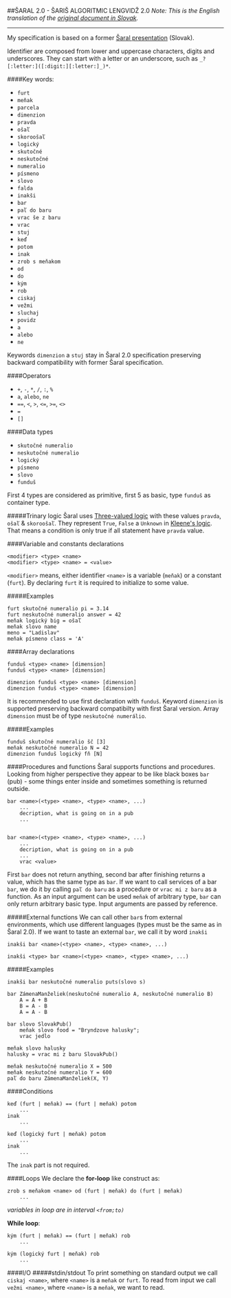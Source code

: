 ##ŠARAL 2.0 - ŠARIŠ ALGORITMIC LENGVIDŽ 2.0
*Note: This is the English translation of the [original document in Slovak](https://github.com/laciKE/saral/blob/master/specifikacia.md).*

---

My specification is based on a former [Šaral presentation](http://www.trsek.com/sr/clanky/saral) (Slovak).

Identifier are composed from lower and uppercase characters, digits and underscores. They can start with a letter or an underscore, such as `_?[:letter:]([:digit:][:letter:]_)*`.

####Key words:
* `furt`
* `meňak`
* `parcela`
* `dimenzion`
* `pravda`
* `ošaľ`
* `skoroošaľ`
* `logický`
* `skutočné`
* `neskutočné`
* `numeralio`
* `písmeno`
* `slovo`
* `falda`
* `inakši`
* `bar`
* `paľ do baru`
* `vrac še z baru`
* `vrac`
* `stuj`
* `keď`
* `potom`
* `inak`
* `zrob s meňakom`
* `od`
* `do`
* `kým`
* `rob`
* `ciskaj`
* `vežmi`
* `sluchaj`
* `povidz`
* `a`
* `alebo`
* `ne`

Keywords `dimenzion` a `stuj` stay in Šaral 2.0 specification preserving backward compatibility with former Šaral specification.

####Operators
* `+`, `-`, `*`, `/`, `:`, `%`
* `a`, `alebo`, `ne`
* `==`, `<`, `>`, `<=`, `>=`, `<>`
* `=`
* `[]`

####Data types
* `skutočné numeralio`
* `neskutočné numeralio`
* `logický`
* `písmeno`
* `slovo`
* `funduš`

First 4 types are considered as primitive, first 5 as basic, type `funduš` as container type.

#####Trinary logic
Šaral uses [Three-valued logic](https://en.wikipedia.org/wiki/Three-valued_logic) with these values `pravda`, `ošaľ` & `skoroošaľ`. They represent `True`, `False` a `Unknown` in [Kleene's logic](https://en.wikipedia.org/wiki/Three-valued_logic#Kleene_and_Priest_logics). That means a condition is only true if all statement have `pravda` value.

####Variable and constants declarations
```
<modifier> <type> <name>
<modifier> <type> <name> = <value>
```
`<modifier>` means, either identifier `<name>` is a variable (`meňak`) or a constant (`furt`). By declaring `furt` it is required to initialize to some value.

#####Examples
```
furt skutočné numeralio pi = 3.14
furt neskutočné numeralio answer = 42
meňak logický big = ošaľ
meňak slovo name
meno = "Ladislav"
meňak písmeno class = 'A'
```

####Array declarations
```
funduš <type> <name> [dimension]
funduš <type> <name> [dimension]

dimenzion funduš <type> <name> [dimension]
dimenzion funduš <type> <name> [dimension]
```
It is recommended to use first declaration with `funduš`. Keyword `dimenzion` is supported preserving backward compatibilty with first Šaral version. Array `dimension` must be of type `neskutočné numerálio`.

#####Examples
```
funduš skutočné numeralio šč [3]
meňak neskutočné numeralio N = 42
dimenzion funduš logický fň [N]
```

####Procedures and functions
Šaral supports functions and procedures. Looking from higher perspective they appear to be like black boxes `bar` (pub) - some things enter inside and sometimes something is returned outside.

```
bar <name>(<type> <name>, <type> <name>, ...)
	...
	decription, what is going on in a pub
	...


bar <name>(<type> <name>, <type> <name>, ...)
	...
	decription, what is going on in a pub
	...
	vrac <value>
```
First `bar` does not return anything, second bar after finishing returns a value, which has the same type as `bar`.
If we want to call services of a bar `bar`, we do it by calling `paľ do baru` as a procedure or `vrac mi z baru` as a function. As an input argument can be used `meňak` of arbitrary type, `bar` can only return arbitrary basic type. Input arguments are passed by reference.

#####External functions
We can call other `bar`s from external environments, which use different languages (types must be the same as in Šaral 2.0). If we want to taste an external `bar`, we call it by word `inakši`

```
inakši bar <name>(<type> <name>, <type> <name>, ...)

inakši <type> bar <name>(<type> <name>, <type> <name>, ...)
```


#####Examples
```
inakši bar neskutočné numeralio puts(slovo s)

bar ZámenaManželiek(neskutočné numeralio A, neskutočné numeralio B)
	A = A + B
	B = A - B
	A = A - B

bar slovo SlovakPub()
	meňak slovo food = "Bryndzove halusky";
	vrac jedlo

meňak slovo halusky
halusky = vrac mi z baru SlovakPub()

meňak neskutočné numeralio X = 500
meňak neskutočné numeralio Y = 600
paľ do baru ZámenaManželiek(X, Y)
```

####Conditions
```
keď (furt | meňak) == (furt | meňak) potom
	...
inak
	...

keď (logický furt | meňak) potom
	...
inak
	...
```
The `inak` part is not required.

####Loops
We declare the **for-loop** like construct as:
```
zrob s meňakom <name> od (furt | meňak) do (furt | meňak)
	...
```
*variables in loop are in interval `<from;to)`*

**While loop**:
```
kým (furt | meňak) == (furt | meňak) rob
	...

kým (logický furt | meňak) rob
	...
```

####I/O
#####stdin/stdout
To print something on standard output we call `ciskaj <name>`, where `<name>` is a `meňak` or `furt`.
To read from input we call `vežmi <name>`, where `<name>` is a `meňak`, we want to read.
